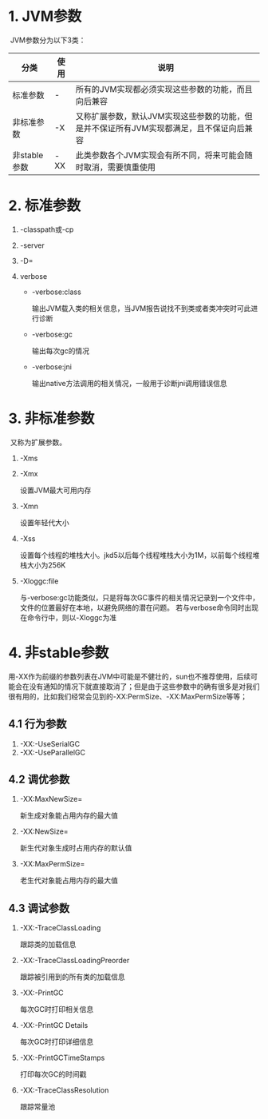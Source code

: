 # 1. JVM参数

​		JVM参数分为以下3类：

| 分类         | 使用 | 说明                                                         |
| ------------ | ---- | ------------------------------------------------------------ |
| 标准参数     | -    | 所有的JVM实现都必须实现这些参数的功能，而且向后兼容          |
| 非标准参数   | -X   | 又称扩展参数，默认JVM实现这些参数的功能，但是并不保证所有JVM实现都满足，且不保证向后兼容 |
| 非stable参数 | -XX  | 此类参数各个JVM实现会有所不同，将来可能会随时取消，需要慎重使用 |



# 2. 标准参数

1. -classpath或-cp

2. -server

3. -D<name>=<value> 

4. verbose

   - -verbose:class

     输出JVM载入类的相关信息，当JVM报告说找不到类或者类冲突时可此进行诊断

   - -verbose:gc

     输出每次gc的情况

   - -verbose:jni

     输出native方法调用的相关情况，一般用于诊断jni调用错误信息



# 3. 非标准参数

​		又称为扩展参数。

1. -Xms

   

2. -Xmx

   设置JVM最大可用内存

3. -Xmn

   设置年轻代大小

4. -Xss

   设置每个线程的堆栈大小。jkd5以后每个线程堆栈大小为1M，以前每个线程堆栈大小为256K

5. -Xloggc:file

   与-verbose:gc功能类似，只是将每次GC事件的相关情况记录到一个文件中，文件的位置最好在本地，以避免网络的潜在问题。 若与verbose命令同时出现在命令行中，则以-Xloggc为准



# 4. 非stable参数

​		用-XX作为前缀的参数列表在JVM中可能是不健壮的，sun也不推荐使用，后续可能会在没有通知的情况下就直接取消了；但是由于这些参数中的确有很多是对我们很有用的，比如我们经常会见到的-XX:PermSize、-XX:MaxPermSize等等；

## 4.1 行为参数

1. -XX:-UseSerialGC
2. -XX:-UseParallelGC

## 4.2 调优参数

1. -XX:MaxNewSize=

   新生成对象能占用内存的最大值

2. -XX:NewSize=

   新生代对象生成时占用内存的默认值

3. -XX:MaxPermSize=

   老生代对象能占用内存的最大值

## 4.3 调试参数

1. -XX:-TraceClassLoading

   跟踪类的加载信息

2. -XX:-TraceClassLoadingPreorder

   跟踪被引用到的所有类的加载信息

3. -XX:-PrintGC

   每次GC时打印相关信息

4. -XX:-PrintGC Details

   每次GC时打印详细信息

5. -XX:-PrintGCTimeStamps

   打印每次GC的时间戳

6. -XX:-TraceClassResolution

   跟踪常量池


